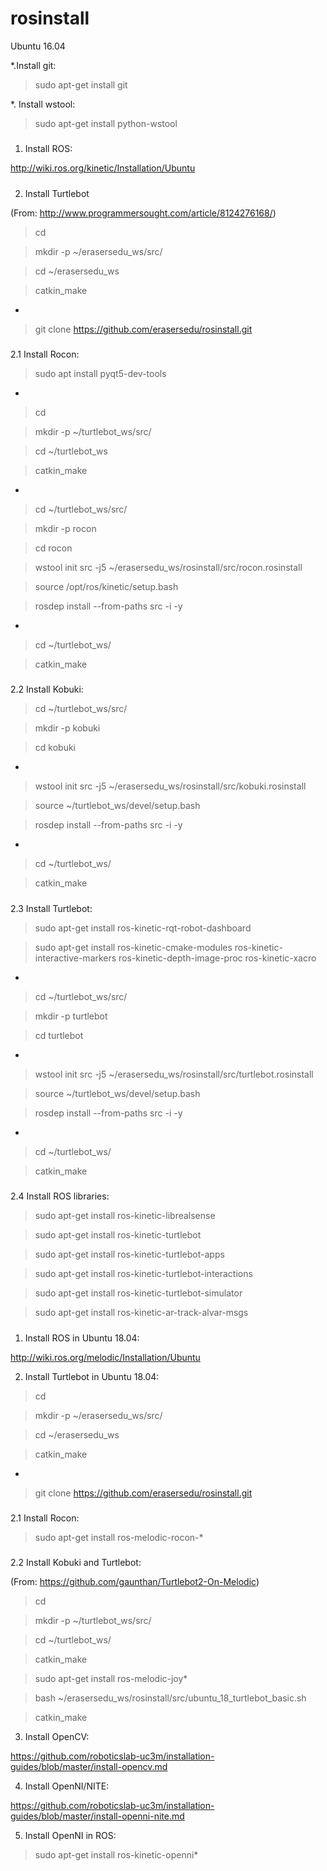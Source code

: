 # rosinstall

Ubuntu 16.04

*.Install git:

> sudo apt-get install git

*. Install wstool:

> sudo apt-get install python-wstool

#####
#####

1. Install ROS:

http://wiki.ros.org/kinetic/Installation/Ubuntu

#####
#####

2. Install Turtlebot

(From: http://www.programmersought.com/article/8124276168/)


> cd

> mkdir -p ~/erasersedu_ws/src/

> cd ~/erasersedu_ws

> catkin_make

*

> git clone https://github.com/erasersedu/rosinstall.git


#####
2.1 Install Rocon:

> sudo apt install pyqt5-dev-tools

*

> cd

> mkdir -p ~/turtlebot_ws/src/

> cd ~/turtlebot_ws

> catkin_make

*

> cd ~/turtlebot_ws/src/

> mkdir -p rocon

> cd rocon

> wstool init src -j5 ~/erasersedu_ws/rosinstall/src/rocon.rosinstall

> source /opt/ros/kinetic/setup.bash

> rosdep install --from-paths src -i -y

*

> cd ~/turtlebot_ws/

> catkin_make


#####
2.2 Install Kobuki:

> cd ~/turtlebot_ws/src/

> mkdir -p kobuki

> cd kobuki

*

> wstool init src -j5 ~/erasersedu_ws/rosinstall/src/kobuki.rosinstall

> source ~/turtlebot_ws/devel/setup.bash

> rosdep install --from-paths src -i -y

*

> cd ~/turtlebot_ws/

> catkin_make

#####
2.3 Install Turtlebot:

> sudo apt-get install ros-kinetic-rqt-robot-dashboard

> sudo apt-get install ros-kinetic-cmake-modules ros-kinetic-interactive-markers ros-kinetic-depth-image-proc ros-kinetic-xacro

*

> cd ~/turtlebot_ws/src/

> mkdir -p turtlebot

> cd turtlebot

*

> wstool init src -j5 ~/erasersedu_ws/rosinstall/src/turtlebot.rosinstall

> source ~/turtlebot_ws/devel/setup.bash

> rosdep install --from-paths src -i -y

*

> cd ~/turtlebot_ws/

> catkin_make


#####
2.4 Install ROS libraries:

> sudo apt-get install ros-kinetic-librealsense

> sudo apt-get install ros-kinetic-turtlebot

> sudo apt-get install ros-kinetic-turtlebot-apps

> sudo apt-get install ros-kinetic-turtlebot-interactions

> sudo apt-get install ros-kinetic-turtlebot-simulator

> sudo apt-get install ros-kinetic-ar-track-alvar-msgs


#####
#####

1. Install ROS in Ubuntu 18.04:

http://wiki.ros.org/melodic/Installation/Ubuntu


2. Install Turtlebot in Ubuntu 18.04:

> cd

> mkdir -p ~/erasersedu_ws/src/

> cd ~/erasersedu_ws

> catkin_make

*

> git clone https://github.com/erasersedu/rosinstall.git


#####
2.1 Install Rocon:

> sudo apt-get install ros-melodic-rocon-*


#####
2.2 Install Kobuki and Turtlebot:

(From: https://github.com/gaunthan/Turtlebot2-On-Melodic)

> cd

> mkdir -p ~/turtlebot_ws/src/

> cd ~/turtlebot_ws/

> catkin_make

> sudo apt-get install ros-melodic-joy*

> bash ~/erasersedu_ws/rosinstall/src/ubuntu_18_turtlebot_basic.sh

> catkin_make


3. Install OpenCV:

https://github.com/roboticslab-uc3m/installation-guides/blob/master/install-opencv.md


4. Install OpenNI/NITE:

https://github.com/roboticslab-uc3m/installation-guides/blob/master/install-openni-nite.md


5. Install OpenNI in ROS:

> sudo apt-get install ros-kinetic-openni*


